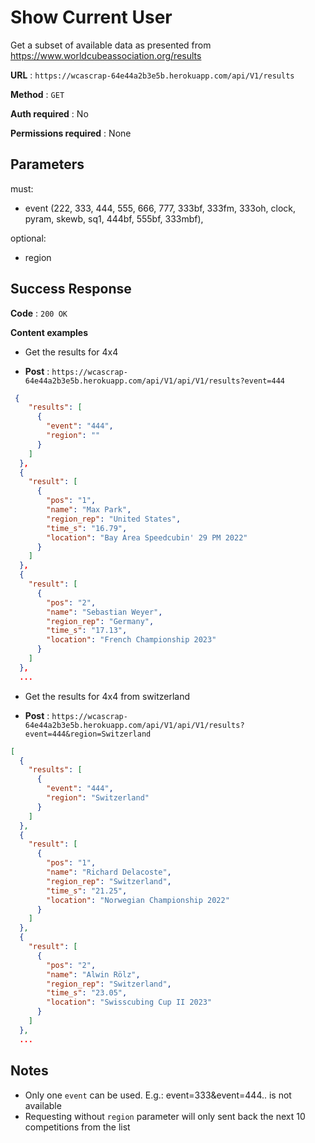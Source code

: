 # Show Current User

Get a subset of available data as presented from https://www.worldcubeassociation.org/results

**URL** : `https://wcascrap-64e44a2b3e5b.herokuapp.com/api/V1/results`

**Method** : `GET`

**Auth required** : No

**Permissions required** : None

## Parameters
must:
- event (222, 333, 444, 555, 666, 777, 333bf, 333fm, 333oh, clock, pyram, skewb, sq1, 444bf, 555bf, 333mbf),
  
optional:
- region

## Success Response

**Code** : `200 OK`

**Content examples**

- Get the results for 4x4

- **Post** : `https://wcascrap-64e44a2b3e5b.herokuapp.com/api/V1/api/V1/results?event=444`
```json
 {
    "results": [
      {
        "event": "444",
        "region": ""
      }
    ]
  },
  {
    "result": [
      {
        "pos": "1",
        "name": "Max Park",
        "region_rep": "United States",
        "time_s": "16.79",
        "location": "Bay Area Speedcubin' 29 PM 2022"
      }
    ]
  },
  {
    "result": [
      {
        "pos": "2",
        "name": "Sebastian Weyer",
        "region_rep": "Germany",
        "time_s": "17.13",
        "location": "French Championship 2023"
      }
    ]
  },
  ...
```

- Get the results for 4x4 from switzerland

- **Post** : `https://wcascrap-64e44a2b3e5b.herokuapp.com/api/V1/api/V1/results?event=444&region=Switzerland`
```json
[
  {
    "results": [
      {
        "event": "444",
        "region": "Switzerland"
      }
    ]
  },
  {
    "result": [
      {
        "pos": "1",
        "name": "Richard Delacoste",
        "region_rep": "Switzerland",
        "time_s": "21.25",
        "location": "Norwegian Championship 2022"
      }
    ]
  },
  {
    "result": [
      {
        "pos": "2",
        "name": "Alwin Rölz",
        "region_rep": "Switzerland",
        "time_s": "23.05",
        "location": "Swisscubing Cup II 2023"
      }
    ]
  },
  ...
```

## Notes

* Only one `event`  can be used. E.g.: event=333&event=444.. is not available
* Requesting without `region` parameter will only sent back the next 10 competitions from the list

  